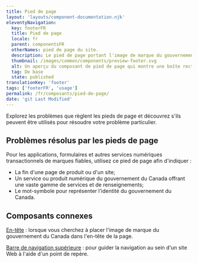 ```yaml
---
title: Pied de page
layout: 'layouts/component-documentation.njk'
eleventyNavigation:
  key: footerFR
  title: Pied de page
  locale: fr
  parent: componentsFR
  otherNames: pied de page du site.
  description: Le pied de page portant l'image de marque du gouvernement du Canada.
  thumbnail: /images/common/components/preview-footer.svg
  alt: Un aperçu du composant de pied de page qui montre une boîte rectangulaire bleue foncée avec à l'intérieur six boîtes grises représentants du texte. Sous cette boîte apparait une boîte rectangulaire grise avec à l'intérieur une boîte de texte grise et le logo du gouvernement du Canada.
  tag: De base
  state: published
translationKey: 'footer'
tags: ['footerFR', 'usage']
permalink: /fr/composants/pied-de-page/
date: 'git Last Modified'
---
```


Explorez les problèmes que règlent les pieds de page et découvrez s'ils peuvent être utilisés pour résoudre votre problème particulier.

## Problèmes résolus par les pieds de page

Pour les applications, formulaires et autres services numériques transactionnels de marques fiables, utilisez ce pied de page afin d'indiquer :

- La fin d'une page de produit ou d'un site;
- Un service ou produit numérique du gouvernement du Canada offrant une vaste gamme de services et de renseignements;
- Le mot-symbole pour représenter l'identité du gouvernement du Canada.

<article class="bg-full-width bg-primary text-light pt-500 pb-400 my-500">
  <h2 class="mt-0 mb-400">Composants connexes</h2>

<a href="{{ links.header }}" class="link-light">En-tête</a> : lorsque vous cherchez à placer l'image de marque du gouvernement du Canada dans l'en-tête de la page.

<a href="{{ links.topNav }}" class="link-light">Barre de navigation supérieure</a> : pour guider la navigation au sein d'un site Web à l'aide d'un point de repère.

</article>
